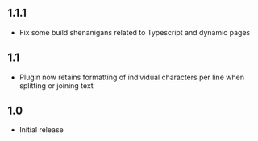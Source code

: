 ## 1.1.1

* Fix some build shenanigans related to Typescript and dynamic pages

## 1.1

* Plugin now retains formatting of individual characters per line when splitting or joining text

## 1.0

* Initial release